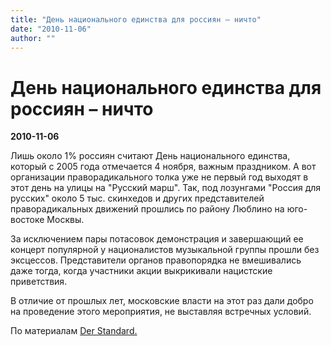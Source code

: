 ```yaml
---
title: "День национального единства для россиян – ничто"
date: "2010-11-06"
author: ""
---
```


# День национального единства для россиян – ничто

**2010-11-06** 

Лишь около 1% россиян считают День национального единства, который с 2005 года отмечается 4 ноября, важным праздником. А вот организации праворадикального толка уже не первый год выходят в этот день на улицы на "Русский марш". Так, под лозунгами "Россия для русских" около 5 тыс. скинхедов и других представителей праворадикальных движений прошлись по району Люблино на юго-востоке Москвы.

За исключением пары потасовок демонстрация и завершающий ее концерт популярной у националистов музыкальной группы прошли без эксцессов. Представители органов правопорядка не вмешивались даже тогда, когда участники акции выкрикивали нацистские приветствия.

В отличие от прошлых лет, московские власти на этот раз дали добро на проведение этого мероприятия, не выставляя встречных условий.

По материалам [Der Standard.](http://derstandard.at/1288659572837/Nationalisten-marschieren-durch-Moskau)